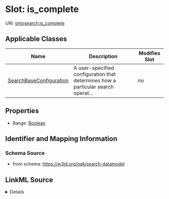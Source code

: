 

# Slot: is_complete

URI: [ontosearch:is_complete](https://w3id.org/oak/search-datamodel/is_complete)



<!-- no inheritance hierarchy -->





## Applicable Classes

| Name | Description | Modifies Slot |
| --- | --- | --- |
| [SearchBaseConfiguration](SearchBaseConfiguration.md) | A user-specified configuration that determines how a particular search operat... |  no  |







## Properties

* Range: [Boolean](Boolean.md)





## Identifier and Mapping Information







### Schema Source


* from schema: https://w3id.org/oak/search-datamodel




## LinkML Source

<details>
```yaml
name: is_complete
deprecated: use is_partial
from_schema: https://w3id.org/oak/search-datamodel
rank: 1000
alias: is_complete
owner: SearchBaseConfiguration
domain_of:
- SearchBaseConfiguration
range: boolean

```
</details>